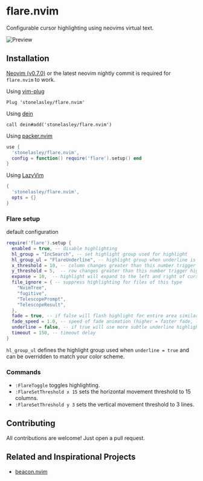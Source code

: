 # flare.nvim

Configurable cursor highlighting using neovims virtual text.

![Preview](https://user-images.githubusercontent.com/1717836/163735786-bbbcb23f-662a-4213-a2c4-b84440766324.gif)

## Installation

[Neovim (v0.7.0)](https://github.com/neovim/neovim/releases/tag/v0.7.0) or the
latest neovim nightly commit is required for `flare.nvim` to work.

Using [vim-plug](https://github.com/junegunn/vim-plug)

```viml
Plug 'stonelasley/flare.nvim'
```

Using [dein](https://github.com/Shougo/dein.vim)

```viml
call dein#add('stonelasley/flare.nvim')
```
Using [packer.nvim](https://github.com/wbthomason/packer.nvim)

```lua
use {
  'stonelasley/flare.nvim',
  config = function() require('flare').setup() end
}
```

Using [LazyVim](https://github.com/LazyVim/LazyVim)

```lua
{
  'stonelasley/flare.nvim',
  opts = {}
}
```

### Flare setup
default configuration
```lua
require('flare').setup {
  enabled = true, -- disable highlighting
  hl_group = "IncSearch", -- set highlight group used for highlight
  hl_group_ul = "FlareUnderline", -- highlight group when underline is enabled
  x_threshold = 10, -- column changes greater than this number trigger highlight
  y_threshold = 5,  -- row changes greater than this number trigger highlight
  expanse = 10,  -- highlight will expand to the left and right of cursor up to this amount (depending on space available)
  file_ignore = { -- suppress highlighting for files of this type
    "NvimTree",
    "fugitive",
    "TelescopePrompt",
    "TelescopeResult",
  },
  fade = true, -- if false will flash highlight for entire area similar to 'vim.highlight.on_yank'
  fade_speed = 1.0, -- speed of fade animation (higher = faster fade, lower = slower fade)
  underline = false, -- if true will use more subtle underline highlight. Underline highlight can also be accomplished by setting hl_group
  timeout = 150, -- timeout delay
}
```

`hl_group_ul` defines the highlight group used when `underline = true` and can be overridden to match your color scheme.

### Commands 
- `:FlareToggle` toggles highlighting.
- `:FlareSetThreshold x 15` sets the horizontal movement threshold to 15 columns.
- `:FlareSetThreshold y 3` sets the vertical movement threshold to 3 lines.

## Contributing

All contributions are welcome! Just open a pull request.

## Related and Inspirational Projects

- [beacon.nvim](https://github.com/DanilaMihailov/beacon.nvim)
